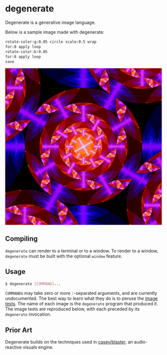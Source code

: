 # degenerate

Degenerate is a generative image language.

Below is a sample image made with degenerate:

```
rotate-color:g:0.05 circle scale:0.5 wrap
for:8 apply loop
rotate-color:b:0.05
for:8 apply loop
save
```

<div align='center'>
  <img src='readme.jpeg'/>
</div>

## Compiling

`degenerate` can render to a terminal or to a window. To render to a window,
`degenerate` must be built with the optional `window` feature.

## Usage

```bash
$ degenerate [COMMAND]...
```

`COMMAND`s may take zero or more `:`-separated arguments, and are currently
undocumented. The best way to learn what they do is to peruse the [image
tests](images). The name of each image is the `degenerate` program that
produced it. The image tests are reproduced below, with each preceded by its
`degenerate` invocation.

## Prior Art

Degenerate builds on the techniques used in
[casey/blaster](https://github.com/casey/blaster), an audio-reactive visuals
engine.
